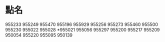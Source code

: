 # 點名

955233
955249
955470
955196
955929
955256
955273
955460
955500
955230
955022
955028
*955021
955056
955297
955200
955217
955209
950054
955220
955095
950139
